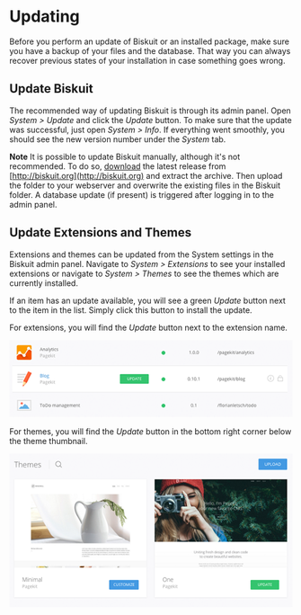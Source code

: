 # Updating
<p class="uk-article-lead">Before you perform an update of Biskuit or an installed package, make sure you have a backup of your files and the database. That way you can always recover previous states of your installation in case something goes wrong.</p>

## Update Biskuit

The recommended way of updating Biskuit is through its admin panel. Open _System > Update_ and click the _Update_ button. To make sure that the update was successful, just open _System > Info_. If everything went smoothly, you should see the new version number under the _System_ tab.

**Note** It is possible to update Biskuit manually, although it's not recommended. To do so, [download](http://biskuit.org/api/download/latest) the latest release from [http://biskuit.org](http://biskuit.org) and extract the archive. Then upload the folder to your webserver and overwrite the existing files in the Biskuit folder. A database update (if present) is triggered after logging in to the admin panel.

## Update Extensions and Themes

Extensions and themes can be updated from the System settings in the Biskuit admin panel. Navigate to _System > Extensions_ to see your installed extensions or navigate to _System > Themes_ to see the themes which are currently installed.

If an item has an update available, you will see a green _Update_ button next to the item in the list. Simply click this button to install the update.

For extensions, you will find the _Update_ button next to the extension name.

![An extension is waiting to be updated](assets/update-extension.png)

For themes, you will find the _Update_ button in the bottom right corner below the theme thumbnail.

![A theme that is ready to be updated](assets/update-theme.png)